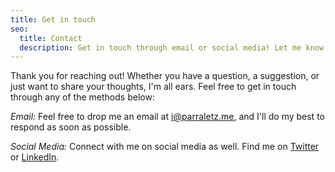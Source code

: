 ```yaml
---
title: Get in touch
seo:
  title: Contact
  description: Get in touch through email or social media! Let me know how I can help.
---
```


Thank you for reaching out! Whether you have a question, a suggestion, or just want to share your thoughts, I'm all ears. Feel free to get in touch through any of the methods below:

_Email:_
Feel free to drop me an email at [i@parraletz.me](mailto:i@parraletz.me), and I'll do my best to respond as soon as possible.

_Social Media:_
Connect with me on social media as well. Find me on [Twitter](https://twitter.com/parraletz) or [LinkedIn](https://www.linkedin.com/in/parraletz).